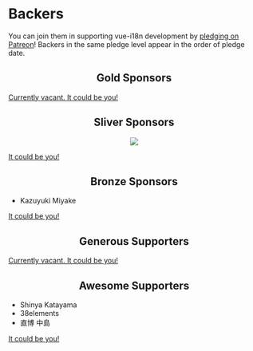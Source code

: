 # Backers

You can join them in supporting vue-i18n development by [pledging on Patreon](https://www.patreon.com/kazupon)! Backers in the same pledge level appear in the order of pledge date.

<h2 align="center">Gold Sponsors</h2>

[Currently vacant. It could be you!](https://www.patreon.com/bePatron?c=1597144&patAmt=500.0)

<h2 align="center">Sliver Sponsors</h2>

<p align="center">
  <a href="https://www.codeandweb.com/babeledit?utm_campaign=vue-i18n-2019-01" target="_blank">
    <img src="https://raw.githubusercontent.com/kazupon/vue-i18n/dev/vuepress/.vuepress/public/patrons/babeledit.png">
  </a>
</p>

[It could be you!](https://www.patreon.com/bePatron?c=1597144&patAmt=250.0)

<h2 align="center">Bronze Sponsors</h2>

- Kazuyuki Miyake

[It could be you!](https://www.patreon.com/bePatron?c=1597144&patAmt=100.0)

<h2 align="center">Generous Supporters</h2>

[Currently vacant. It could be you!](https://www.patreon.com/bePatron?c=1597144&patAmt=50.0)

<h2 align="center">Awesome Supporters</h2>

- Shinya Katayama
- 38elements
- 直博 中島

[It could be you!](https://www.patreon.com/bePatron?c=1597144&patAmt=20.0)
